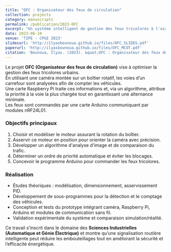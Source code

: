 ```yaml
---
title: "OFC : Organisateur des feux de circulation"
collection: projects
category: manuscripts
permalink: /publication/2023-OFC
excerpt: "Un système intelligent de gestion des feux tricolores à l'aide d'une caméra, Raspberry Pi et Arduino"
date: 2023-06-10
venue: 'TIPE - CPGE 2023'
slidesurl: 'http://ilyasbounoua.github.io/files/OFC_SLIDES.pdf'
paperurl: 'http://ilyasbounoua.github.io/files/OFC_MCOT.pdf'
citation: 'Bounoua, Ilyas. (2023). &quot;OFC : Organisateur des feux de circulation.&quot; <i>TIPE - CPGE 2023</i>.'
---
```

Le projet **OFC (Organisateur des feux de circulation)** vise à optimiser la gestion des feux tricolores urbains.  
En utilisant une caméra montée sur un boîtier rotatif, les voies d’un carrefour sont analysées afin de compter les véhicules.  
Une carte Raspberry Pi traite ces informations et, via un algorithme, attribue la priorité à la voie la plus chargée tout en garantissant une alternance minimale.  
Les feux sont commandés par une carte Arduino communiquant par modules nRF24L01.

### Objectifs principaux
1. Choisir et modéliser le moteur assurant la rotation du boîtier.  
2. Asservir ce moteur en position pour orienter la caméra avec précision.  
3. Développer un algorithme d'analyse d'image et de comparaison du trafic.  
4. Déterminer un ordre de priorité automatique et éviter les blocages.  
5. Concevoir le programme Arduino pour commander les feux tricolores.

### Réalisation
- Études théoriques : modélisation, dimensionnement, asservissement PID.  
- Développement de sous-programmes pour la détection et le comptage des véhicules.  
- Conception et tests du prototype intégrant caméra, Raspberry Pi, Arduino et modules de communication sans fil.  
- Validation expérimentale du système et comparaison simulation/réalité.

Ce travail s’inscrit dans le domaine des **Sciences Industrielles (Automatique et Génie Électrique)** et montre qu’une signalisation routière intelligente peut réduire les embouteillages tout en améliorant la sécurité et l’efficacité énergétique.
